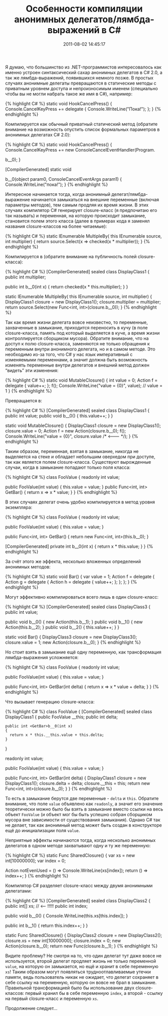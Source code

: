 ﻿---
layout: post
title: "Особенности компиляции анонимных делегатов/лямбда-выражений в C#"
date: 2011-08-02 14:45:17
categories: 8381759155
tags: csharp lambda-expressions anonymous delegate clr closure
---
Я думаю, что большинство из .NET-программистов интересовалось как именно устроен синтаксический сахар анонимных делегатов в C# 2.0, а так же лямбда-выражений, появившихся немного позже. В простых случаях анонимные делегаты превращаются в статические методы с приватным уровнем доступа и непроизносимым именем (специально чтобы вы не могли набрать такое же имя в C#), например:

{% highlight C# %}
static void HookCancelPress()
{
  Console.CancelKeyPress += delegate { Console.WriteLine("Пока!"); };
}
{% endhighlight %}

Компилируется как обычный приватный статический метод (обратите внимание на возможность опустить список формальных параметров в анонимных делегатах C# 2.0):

{% highlight C# %}
static void HookCancelPress()
{
  Console.CancelKeyPress +=
    new ConsoleCancelEventHandler(Program.<Main>b__0);
}

[CompilerGenerated]
static void <Main>b__0(object param0, ConsoleCancelEventArgs param1)
{
  Console.WriteLine("пока!");
}
{% endhighlight %}

Интересное начинается тогда, когда анонимный делегат/лямбда-выражение начинается замыкаться на внешние переменные (включая параметры методов), тем самым продляя их время жизни. В этих случаях компилятор C# генерирует closure-класс (я предпочитаю его так называть) и переменная, на которую происходит замыкание, становится полем этого класса (далее в примерах кода я заменял названия closure-классов на более читаемые):

{% highlight C# %}
static IEnumerable<int> MultipleBy(
    this IEnumerable<int> source, int multiplier)
{
  return source.Select(x => checked(x * multiplier));
}
{% endhighlight %}

Компилируется в (обратите внимание на публичность полей closure-класса):

{% highlight C# %}
[CompilerGenerated]
sealed class DisplayClass1
{
  public int multiplier;

  public int <MultipleBy>b__0(int x)
  {
    return checked(x * this.multiplier);
  }
}

static IEnumerable<int> MultipleBy(
    this IEnumerable<int> source, int multiplier)
{
  DisplayClass1 closure = new DisplayClass1();
  closure.multiplier = multiplier;
  return source.Select(new Func<int, int>(closure.<MultipleBy>b__0));
}
{% endhighlight %}

Так как время жизни делегата вовсе неизвестно, то переменные, захваченные в замыкание, приходится переносить в кучу (в поле closure-класса, память под который выделяется в куче, а время жизни контроллируется сборщиком мусора). Обратите внимание, что на доступ к полю closure-класса, заменяются не только обращения к переменным внутри анонимного делегата, но и в самом методе. Это необходимо из-за того, что C# у нас язык императивный с изменяемыми переменнами, а значит должна быть возможность изменять переменные внутри делегатов и внешний метод должен “видеть” эти изменения:

{% highlight C# %}
static void MutableClosure()
{
  int value = 0;
  Action f = delegate { value++; };
  f();
  Console.WriteLine("value = {0}", value); // value = 1
}
{% endhighlight %}

Превращается в:

{% highlight C# %}
[CompilerGenerated]
sealed class DisplayClass1
{
  public int value;
  public void <Foo>b__0() { this.value++; }
}

static void MutableClosure()
{
  DisplayClass1 closure = new DisplayClass1();
  closure.value = 0;
  Action f = new Action(closure.<Foo>b__0);
  f();
  Console.WriteLine("value = {0}", closure.value /* <--- */);
}
{% endhighlight %}

Таким образом, переменная, взятая в замыкание, никогда не выделяется на стеке и обладает небольшим оверхедом при доступе, так как является полем closure-класса. Существуют вырожденные случаи, когда в замыкание попадают только поля класса:

{% highlight C# %}
class FooValue
{
  readonly int value;

  public FooValue(int value)     { this.value = value; }
  public Func<int, int> GetBar() { return x => x * value; }
}
{% endhighlight %}

В этих случаях делегат очень удобно компилируется в метод уровня экземпляра:

{% highlight C# %}
class FooValue
{
  readonly int value;

  public FooValue(int value) { this.value = value; }

  public Func<int, int> GetBar() 
  {
    return new Func<int, int>(this.<GetBar>b__0);
  }

  [CompilerGenerated]
  private int <GetBar>b__0(int x) { return x * this.value; }
}
{% endhighlight %}

За счёт этого же эффекта, несколько вложенных определений анонимных методов:

{% highlight C# %}
static void Bar()
{
  var value = 1;
  Action f = delegate {
    Action g = delegate {
      Action h = delegate { value++; };
    };
  };
}
{% endhighlight %}

Могут эффективно компилироваться всего лишь в один closure-класс:

{% highlight C# %}
[CompilerGenerated]
sealed class DisplayClass3
{
  public int value;

  public void <Bar>b__0() { new Action(this.<Bar>b__1); }
  public void <Bar>b__1() { new Action(this.<Bar>b__2); }
  public void <Bar>b__2() { this.value++; }
}

static void Bar()
{
  DisplayClass3 closure = new DisplayClass3();
  closure.value = 1;
  new Action(closure.<Bar>b__0);
}
{% endhighlight %}

Но стоит взять в замыкание ещё одну переменную, как трансформация лямбда-выражения усложняется:

{% highlight C# %}
class FooValue
{
  readonly int value;

  public FooValue(int value) { this.value = value; }

  public Func<int, int> GetBar(int delta) 
  {
    return x => x * value + delta;
  }
}
{% endhighlight %}

Что вызывает генерацию closure-класса:

{% highlight C# %}
class FooValue
{
  [CompilerGenerated]
  sealed class DisplayClass1
  {
    public FooValue __this;
    public int delta;

    public int <GetBar>b__0(int x)
    {
      return x * this.__this.value + this.delta;
    }
  }

  readonly int value;

  public FooValue(int value) { this.value = value; }

  public Func<int, int> GetBar(int delta)
  {
    DisplayClass1 closure = new DisplayClass1();
    closure.delta = delta;
    closure.__this = this;
    return new Func<int, int>(closure.<GetBar>b__0);
  }
}
{% endhighlight %}

То есть в замыкание берутся две переменные - `delta` и `this`. Обратите внимание, что поле `value` объявлено как `readonly`, а значит его значение теоретически можно было бы взять в замыкание вместо ссылки на весь объект `FooValue` (и объект мог бы быть успешно собран сборщиком мусора вне зависимости от существования замыкания). Однако C# так не делает, так как анонимный метод может быть создан в конструкторе ещё до инициализации поля `value`.

Неприятные эффекты начинаются тогда, когда несколько анонимных делегатов в одном методе захватывают одну и ту же переменную:

{% highlight C# %}
static Func<int> SharedClosure()
{
  var xs = new int[10000000];
  var index = 0;

  Action notEvenUsed = () => Console.WriteLine(xs[index]);
  return () => index++;
}
{% endhighlight %}

Компилятор C# разделяет closure-класс между двумя анонимными делегатами:

{% highlight C# %}
[CompilerGenerated]
sealed class DisplayClass2
{
  public int[] xs; // <-- !!!!!
  public int index;

  public void <SharedClosure>b__0()
  {
    Console.WriteLine(this.xs[this.index]);
  }

  public int <SharedClosure>b__1()
  {
    return this.index++;
  }
}

static Func<int> SharedClosure()
{
  DisplayClass2 closure = new DisplayClass2();
  closure.xs = new int[10000000];
  closure.index = 0;
  new Action(closure.<SharedClosure>b__0);
  return new Func<int>(closure.<SharedClosure>b__1);
}
{% endhighlight %}

Видите проблему? Не смотря на то, что один делегат тут даже вовсе не используется, второй делегат продляет жизнь не только переменной `value`, на которую он замыкается, но ещё и хранит в себе переменную `xs`! Таким образом могут появляться трудноотлавливаемые утечки памяти, ведь пользователь никак не ожидает, что делегат сохраняет в себе ссылку на переменную, которую он вовсе не брал в замыкание. Правильной трансформацией было бы использование двух closure-классов: первый хранил бы в себе переменную `index`, а второй - ссылку на первый closure-класс и переменную `xs`.

Продолжение следует…